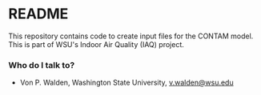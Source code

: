 # README #

This repository contains code to create input files for the CONTAM model. This is part of WSU's Indoor Air Quality (IAQ) project.

### Who do I talk to? ###

* Von P. Walden, Washington State University, v.walden@wsu.edu